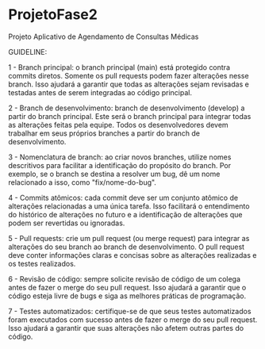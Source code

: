 # ProjetoFase2
Projeto Aplicativo de Agendamento de Consultas Médicas

GUIDELINE:

1 - Branch principal: o branch principal (main) está protegido contra commits diretos. Somente os pull requests podem fazer alterações nesse branch. Isso ajudará a garantir que todas as alterações sejam revisadas e testadas antes de serem integradas ao código principal.

2 - Branch de desenvolvimento: branch de desenvolvimento (develop) a partir do branch principal. Este será o branch principal para integrar todas as alterações feitas pela equipe. Todos os desenvolvedores devem trabalhar em seus próprios branches a partir do branch de desenvolvimento.

3 - Nomenclatura de branch: ao criar novos branches, utilize nomes descritivos para facilitar a identificação do propósito do branch. Por exemplo, se o branch se destina a resolver um bug, dê um nome relacionado a isso, como "fix/nome-do-bug".

4 - Commits atômicos: cada commit deve ser um conjunto atômico de alterações relacionadas a uma única tarefa. Isso facilitará o entendimento do histórico de alterações no futuro e a identificação de alterações que podem ser revertidas ou ignoradas.

5 - Pull requests: crie um pull request (ou merge request) para integrar as alterações do seu branch ao branch de desenvolvimento. O pull request deve conter informações claras e concisas sobre as alterações realizadas e os testes realizados.

6 - Revisão de código: sempre solicite revisão de código de um colega antes de fazer o merge do seu pull request. Isso ajudará a garantir que o código esteja livre de bugs e siga as melhores práticas de programação.

7 - Testes automatizados: certifique-se de que seus testes automatizados foram executados com sucesso antes de fazer o merge do seu pull request. Isso ajudará a garantir que suas alterações não afetem outras partes do código.
